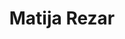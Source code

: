 ---
SICRIS: 15295
draft: false
fixName: matija_rezar
lab: Laboratory for Adaptive Systems and Parallel Processing
labPos: Laboratory Member
location: R2.41 - Laboratorij LASPP
mailInfo: matija.rezar@fri.uni-lj.si
officeHours: null
profName: Matija Rezar
profTitle: Researcher
telephoneInfo: null
title: Matija Rezar
---